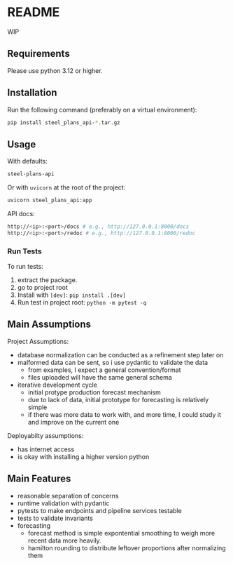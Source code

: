 # README
WIP

## Requirements
Please use python 3.12 or higher.

## Installation
Run the following command (preferably on a virtual environment):
```bash
pip install steel_plans_api-*.tar.gz
```

## Usage
With defaults:
```bash
steel-plans-api
```

Or with `uvicorn` at the root of the project:
```bash
uvicorn steel_plans_api:app
```

API docs:
```bash
http://<ip>:<port>/docs # e.g., http://127.0.0.1:8000/docs
http://<ip>:<port>/redoc # e.g., http://127.0.0.1:8000/redoc
```

### Run Tests
To run tests:
1. extract the package.
2. go to project root
3. Install with `[dev]`: `pip install .[dev]`
4. Run test in project root: `python -m pytest -q`

## Main Assumptions
Project Assumptions:
- database normalization can be conducted as a refinement step later on
- malformed data can be sent, so i use pydantic to validate the data
    - from examples, I expect a general convention/format
    - files uploaded will have the same general schema
- iterative development cycle
    - initial protype production forecast mechanism
    - due to lack of data, initial prototype for forecasting is relatively simple
    - if there was more data to work with, and more time, I could study it and improve on the current one

Deployabilty assumptions:
- has internet access
- is okay with installing a higher version python

## Main Features
- reasonable separation of concerns 
- runtime validation with pydantic
- pytests to make endpoints and pipeline services testable
- tests to validate invariants
- forecasting
    - forecast method is simple expontential smoothing to weigh more recent data more heavily.
    - hamilton rounding to distribute leftover proportions after normalizing them
